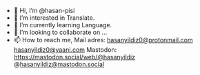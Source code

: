 - 👋 Hi, I’m @hasan-pisi
- 👀 I’m interested in Translate.
- 🌱 I’m currently learning Language.
- 💞️ I’m looking to collaborate on ...
- 📫 How to reach me,
Mail adres:
hasanyildiz0@protonmail.com
hasanyildiz0@yaani.com
Mastodon:
https://mastodon.social/web/@hasanyildiz
@hasanyildiz@mastodon.social


<!---
hasan-pisi/hasan-pisi is a ✨ special ✨ repository because its `README.md` (this file) appears on your GitHub profile.
You can click the Preview link to take a look at your changes.
--->
